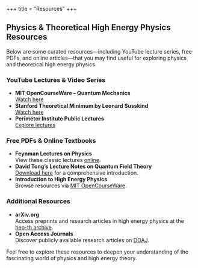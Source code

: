 +++
title = "Resources"
+++

## Physics & Theoretical High Energy Physics Resources

Below are some curated resources—including YouTube lecture series, free PDFs, and online articles—that you may find useful for exploring physics and theoretical high energy physics.

### YouTube Lectures & Video Series
- **MIT OpenCourseWare – Quantum Mechanics**  
  [Watch here](https://www.youtube.com/watch?v=ha2L6INvI3c)
- **Stanford Theoretical Minimum by Leonard Susskind**  
  [Watch here](https://www.youtube.com/watch?v=sn8-lUYE7Hc)
- **Perimeter Institute Public Lectures**  
  [Explore lectures](https://www.perimeterinstitute.ca/videos)

### Free PDFs & Online Textbooks
- **Feynman Lectures on Physics**  
  View these classic lectures [online](http://www.feynmanlectures.caltech.edu/).
- **David Tong’s Lecture Notes on Quantum Field Theory**  
  [Download here](http://www.damtp.cam.ac.uk/user/tong/qft.html) for a comprehensive introduction.
- **Introduction to High Energy Physics**  
  Browse resources via [MIT OpenCourseWare](https://ocw.mit.edu).

### Additional Resources
- **arXiv.org**  
  Access preprints and research articles in high energy physics at the [hep-th archive](https://arxiv.org/archive/hep-th).
- **Open Access Journals**  
  Discover publicly available research articles on [DOAJ](https://doaj.org).

Feel free to explore these resources to deepen your understanding of the fascinating world of physics and high energy theory.
